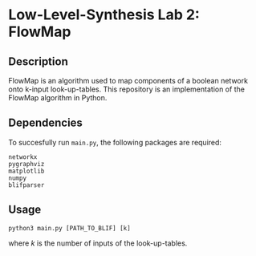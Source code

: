 # Low-Level-Synthesis Lab 2: FlowMap
## Description
FlowMap is an algorithm used to map components of a boolean network
onto k-input look-up-tables. This repository is an implementation
of the FlowMap algorithm in Python.

## Dependencies
To succesfully run `main.py`, the following packages are required:
```
networkx
pygraphviz
matplotlib
numpy
blifparser
```

## Usage

```
python3 main.py [PATH_TO_BLIF] [k]
```
where *k* is the number of inputs of the look-up-tables.
